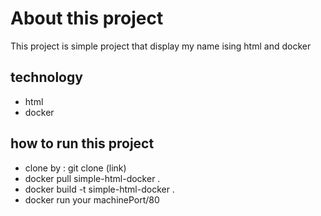 # About this project
This project is simple project that display my name ising html and docker

## technology
* html
* docker

## how to run this project
* clone by : git clone (link)
* docker pull simple-html-docker .
* docker build -t simple-html-docker .
* docker run your machinePort/80
